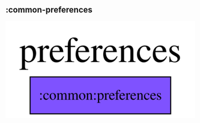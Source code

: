 ## :common-preferences

<img src="../../resources/dependency_graphs/common-preferences-dependency-graph-multiplatform-projects.svg">